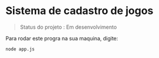 <h1>Sistema de cadastro  de  jogos</h1>

> Status do projeto : Em desenvolvimento

Para rodar  este  progra  na sua  maquina, digite:

```
node app.js
```
